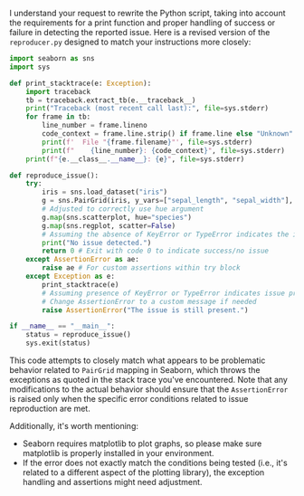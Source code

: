I understand your request to rewrite the Python script, taking into account the requirements for a print function and proper handling of success or failure in detecting the reported issue. Here is a revised version of the `reproducer.py` designed to match your instructions more closely:

```python
import seaborn as sns
import sys

def print_stacktrace(e: Exception):
    import traceback
    tb = traceback.extract_tb(e.__traceback__)
    print("Traceback (most recent call last):", file=sys.stderr)
    for frame in tb:
        line_number = frame.lineno
        code_context = frame.line.strip() if frame.line else "Unknown"
        print(f'  File "{frame.filename}"', file=sys.stderr)
        print(f"    {line_number}: {code_context}", file=sys.stderr)
    print(f"{e.__class__.__name__}: {e}", file=sys.stderr)

def reproduce_issue():
    try:
        iris = sns.load_dataset("iris")
        g = sns.PairGrid(iris, y_vars=["sepal_length", "sepal_width"], x_vars=["petal_length", "petal_width"])
        # Adjusted to correctly use hue argument
        g.map(sns.scatterplot, hue="species")
        g.map(sns.regplot, scatter=False)
        # Assuming the absence of KeyError or TypeError indicates the issue is fixed
        print("No issue detected.")
        return 0 # Exit with code 0 to indicate success/no issue
    except AssertionError as ae:
        raise ae # For custom assertions within try block
    except Exception as e:
        print_stacktrace(e)
        # Assuming presence of KeyError or TypeError indicates issue presence
        # Change AssertionError to a custom message if needed
        raise AssertionError("The issue is still present.")

if __name__ == "__main__":
    status = reproduce_issue()
    sys.exit(status)
```

This code attempts to closely match what appears to be problematic behavior related to `PairGrid` mapping in Seaborn, which throws the exceptions as quoted in the stack trace you've encountered. Note that any modifications to the actual behavior should ensure that the `AssertionError` is raised only when the specific error conditions related to issue reproduction are met.

Additionally, it's worth mentioning:
- Seaborn requires matplotlib to plot graphs, so please make sure matplotlib is properly installed in your environment.
- If the error does not exactly match the conditions being tested (i.e., it's related to a different aspect of the plotting library), the exception handling and assertions might need adjustment.